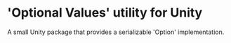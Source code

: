 # 'Optional Values' utility for Unity
A small Unity package that provides a serializable 'Option' implementation.
